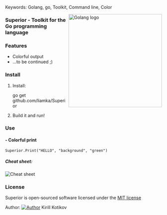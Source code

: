 Keywords: Golang, go, Toolkit, Command line, Color

<img src="https://liamka.me/uploads/superior.jpeg" alt="Golang logo" align="right" width="300" />

### Superior - Toolkit for the Go programming language

### Features
- Colorful output
- ...to be continued ;)

### Install

1) Install:

	go get github.com/liamka/Superior
	
2) Build it and run!

### Use

#### - Colorful print

	Superior.Print("HELLO", "background", "green")
	
##### Cheat sheet:
<img src="https://liamka.me/uploads/superior_cheatsheet.png" alt="Cheat sheet" />

### License

Superior is open-sourced software licensed under the [MIT license](http://opensource.org/licenses/MIT)

Author: [![Author](https://liamka.me/public/favicon.ico)](https://liamka.me) Kirill Kotikov
